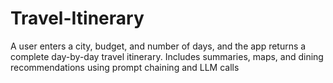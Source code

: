 # Travel-Itinerary
A user enters a city, budget, and number of days, and the app  returns a complete day-by-day travel itinerary. Includes summaries,  maps, and dining recommendations using prompt chaining and LLM  calls
